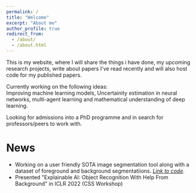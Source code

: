 ```yaml
---
permalink: /
title: "Welcome"
excerpt: "About me"
author_profile: true
redirect_from: 
  - /about/
  - /about.html
---
```


<p>This is my website, where I will share the things i have done, my upcoming research projects, write about papers I've read recently and will also host code for my published papers. </p>
<p>Currently working on the following ideas:<br> Improving machine learning models, Uncertainity estimation in neural networks, multi-agent learning and mathematical understanding of deep learning.</p>
Looking for admissions into a PhD programme and in search for professors/peers to work with.

<!--- This site similar to my life is under-construction and eventual progress will be made. 
Thank you for bearing with this. --->

<h1> News </h1>

- Working on a user friendly SOTA image segmentation tool along with a dataset of foreground and background segmentatiions. *[Link to code](https://www.kaggle.com/datasets/qianglijonas/imagenet11)*. 
- Presented "Explainable AI: Object Recognition With Help From Background" in ICLR 2022 (CSS Workshop)


